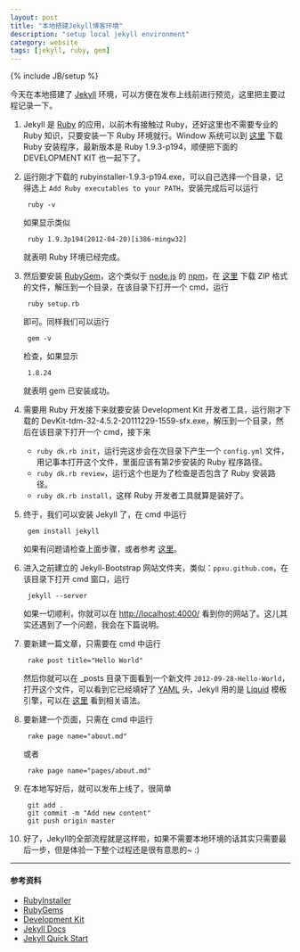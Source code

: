 ```yaml
---
layout: post
title: "本地搭建Jekyll博客环境"
description: "setup local jekyll environment"
category: website
tags: [jekyll, ruby, gem]
---
```

{% include JB/setup %}

今天在本地搭建了 [Jekyll](http://jekyllrb.com/)  环境，可以方便在发布上线前进行预览，这里把主要过程记录一下。

1. Jekyll 是 [Ruby](http://www.ruby-lang.org/) 的应用，以前木有接触过 Ruby，还好这里也不需要专业的 Ruby 知识，只要安装一下 Ruby 环境就行。Window 系统可以到 [这里](http://rubyinstaller.org/downloads/) 下载 Ruby 安装程序，最新版本是 Ruby 1.9.3-p194，顺便把下面的 DEVELOPMENT KIT 也一起下了。

2. 运行刚才下载的 rubyinstaller-1.9.3-p194.exe，可以自己选择一个目录，记得选上 `Add Ruby executables to your PATH`，安装完成后可以运行

		ruby -v
	如果显示类似

		ruby 1.9.3p194(2012-04-20)[i386-mingw32]
	就表明 Ruby 环境已经完成。

3. 然后要安装 [RubyGem](http://rubygems.org/)，这个类似于 [node.js](http://nodejs.org/) 的 [npm](https://npmjs.org/)，在 [这里](http://rubygems.org/pages/download) 下载 ZIP 格式的文件，解压到一个目录，在该目录下打开一个 cmd，运行

		ruby setup.rb
	即可。同样我们可以运行

		gem -v
	检查，如果显示

		1.8.24
	就表明 gem 已安装成功。

4. 需要用 Ruby 开发接下来就要安装 Development Kit 开发者工具，运行刚才下载的 DevKit-tdm-32-4.5.2-20111229-1559-sfx.exe，解压到一个目录，然后在该目录下打开一个 cmd，接下来

	* `ruby dk.rb init`，运行完这步会在次目录下产生一个 `config.yml` 文件，用记事本打开这个文件，里面应该有第2步安装的 Ruby 程序路径。
	* `ruby dk.rb review`，运行这个也是为了检查是否包含了 Ruby 安装路径。
	* `ruby dk.rb install`，这样 Ruby 开发者工具就算是装好了。

5. 终于，我们可以安装 Jekyll 了，在 cmd 中运行

		gem install jekyll
	如果有问题请检查上面步骤，或者参考 [这里](https://github.com/mojombo/jekyll/wiki/Install)。

6. 进入之前建立的 Jekyll-Bootstrap 网站文件夹，类似：`ppxu.github.com`，在该目录下打开 cmd 窗口，运行

		jekyll --server
	如果一切顺利，你就可以在 [http://localhost:4000/](http://localhost:4000/) 看到你的网站了。这儿其实还遇到了一个问题，我会在下篇说明。

7. 要新建一篇文章，只需要在 cmd 中运行

		rake post title="Hello World"
	然后你就可以在 _posts 目录下面看到一个新文件 `2012-09-28-Hello-World`，打开这个文件，可以看到它已经填好了 [YAML](http://www.yaml.org/) 头，Jekyll 用的是 [Liquid](https://github.com/Shopify/liquid) 模板引擎，可以在 [这里](https://github.com/mojombo/jekyll/wiki/liquid-extensions) 看到相关语法。

8. 要新建一个页面，只需在 cmd 中运行

		rake page name="about.md"
	或者

		rake page name="pages/about.md"

9. 在本地写好后，就可以发布上线了，很简单

		git add .
		git commit -m "Add new content"
		git push origin master

10. 好了，Jekyll的全部流程就是这样啦，如果不需要本地环境的话其实只需要最后一步，但是体验一下整个过程还是很有意思的~ :)

-------------------
#### 参考资料

* [RubyInstaller](http://rubyinstaller.org/)
* [RubyGems](http://rubygems.org/)
* [Development Kit](https://github.com/oneclick/rubyinstaller/wiki/development-kit)
* [Jekyll Docs](https://github.com/mojombo/jekyll/wiki)
* [Jekyll Quick Start](http://jekyllbootstrap.com/usage/jekyll-quick-start.html)